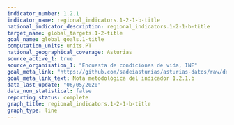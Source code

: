 ```yaml
---
indicator_number: 1.2.1
indicator_name: regional_indicators.1-2-1-b-title
national_indicator_description: regional_indicators.1-2-1-b-title
target_name: global_targets.1-2-title
goal_name: global_goals.1-title
computation_units: units.PT
national_geographical_coverage: Asturias
source_active_1: true
source_organisation_1: "Encuesta de condiciones de vida, INE"
goal_meta_link: "https://github.com/sadeiasturias/asturias-datos/raw/develop/methodology/1.2.1.b.pdf"
goal_meta_link_text: Nota metodológica del indicador 1.2.1.b
data_last_update: "06/05/2020"
data_non_statistical: false
reporting_status: complete
graph_title: regional_indicators.1-2-1-b-title
graph_type: line
---
```

